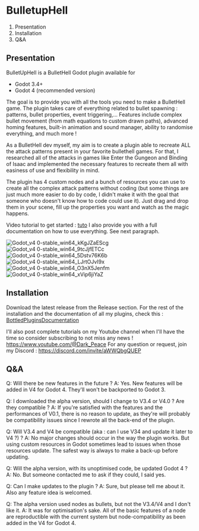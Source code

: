 # BulletupHell

 1. Presentation
 2. Installation
 3. Q&A
 
## Presentation

BulletUpHell is a BulletHell Godot plugin available for
 - Godot 3.4+
 - Godot 4 (recommended version)

The goal is to provide you with all the tools you need to make a BulletHell game. The plugin takes care of everything related to bullet spawning : patterns, bullet properties, event triggering,... Features include complex bullet movement (from math equations to custom drawn paths), advanced homing features, built-in animation and sound manager, ability to randomise everything, and much more !

As a BulletHell dev myself, my aim is to create a plugin able to recreate ALL the attack patterns present in your favorite bullethell games. For that, I researched all of the attacks in games like Enter the Gungeon and Binding of Isaac and implemented the necessary features to recreate them all with easiness of use and flexibility in mind.

The plugin has 4 custom nodes and a bunch of resources you can use to create all the complex attack patterns without coding (but some things are just much more easier to do by code, I didn't make it with the goal that someone who doesn't know how to code could use it). Just drag and drop them in your scene, fill up the properties you want and watch as the magic happens.

Video tutorial to get started : [tuto](https://youtu.be/YG4KW3iu1YA)
I also provide you with a full documentation on how to use everything. See next paragraph.


![Godot_v4 0-stable_win64_kKgJZaEScg](https://user-images.githubusercontent.com/74102789/232424299-f37086cc-1e79-421f-a0b8-91a93c53f74e.gif)
![Godot_v4 0-stable_win64_9tcJjfETCc](https://user-images.githubusercontent.com/74102789/232424341-ead8e0e5-31b0-46b1-a679-71896bbf4e42.gif)
![Godot_v4 0-stable_win64_5Dstv76K6b](https://user-images.githubusercontent.com/74102789/232424373-27c334ba-47e1-4908-bb17-34a4a3ad02a0.gif)
![Godot_v4 0-stable_win64_LJrtOJvI9x](https://user-images.githubusercontent.com/74102789/232424433-88b62875-cf6f-4037-9fda-3159a450c333.gif)
![Godot_v4 0-stable_win64_O3nX5Jenfm](https://user-images.githubusercontent.com/74102789/232424505-621dc350-94d0-423b-8a09-1ed2408d7965.gif)
![Godot_v4 0-stable_win64_xVip6jiYaZ](https://user-images.githubusercontent.com/74102789/234537467-4e3e641d-144f-4779-9986-0686fa64c1c3.gif)



## Installation

Download the latest release from the Release section. For the rest of the installation and the documentation of all my plugins, check this : [BottledPluginsDocumentation](https://www.notion.so/dark-peace/Godot-Engine-Plugins-addons-by-Dark-Peace-c7887a7272da4b2cb83f57523ff0ce9d)

I'll also post complete tutorials on my Youtube channel when I'll have the time so consider subscribing to not miss any news !
https://www.youtube.com/@Dark_Peace
For any question or request, join my Discord : https://discord.com/invite/aWWQbgQUEP

## Q&A

Q: Will there be new features in the future ?
A: Yes. New features will be added in V4 for Godot 4. They'll won't be backported to Godot 3.

Q: I downloaded the alpha version, should I change to V3.4 or V4.0 ? Are they compatible ?
A: If you're satisfied with the features and the performances of V0.1, there is no reason to update, as they're will probably be compatibility issues since I rewrote all the back-end of the plugin.

Q: Will V3.4 and V4 be compatible (aka : can I use V34 and update it later to V4 ?) ?
A: No major changes should occur in the way the plugin works. But using custom resources in Godot sometimes lead to issues when those resources update. The safest way is always to make a back-up before updating.

Q: Will the alpha version, with its unoptimised code, be updated Godot 4 ?
A: No. But someone contacted me to ask if they could, I said yes.

Q: Can I make updates to the plugin ?
A: Sure, but please tell me about it. Also any feature idea is welcomed.

Q: The alpha version used nodes as bullets, but not the V3.4/V4 and I don't like it.
A: It was for optimisation's sake. All of the basic features of a node are reproductible with the current system but node-compatibility as been added in the V4 for Godot 4.
